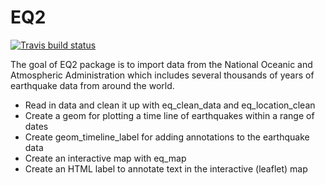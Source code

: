 
<!-- README.md is generated from README.Rmd. Please edit that file -->

# EQ2

<!-- badges: start -->

[![Travis build
status](https://travis-ci.com/crusanton/testB.svg?branch=main)](https://travis-ci.com/crusanton/testB)
<!-- badges: end -->

The goal of EQ2 package is to import data from the National Oceanic and
Atmospheric Administration which includes several thousands of years of
earthquake data from around the world.

- Read in data and clean it up with eq_clean_data and eq_location_clean
- Create a geom for plotting a time line of earthquakes within a range
  of dates
- Create geom_timeline_label for adding annotations to the earthquake
  data
- Create an interactive map with eq_map
- Create an HTML label to annotate text in the interactive (leaflet) map
